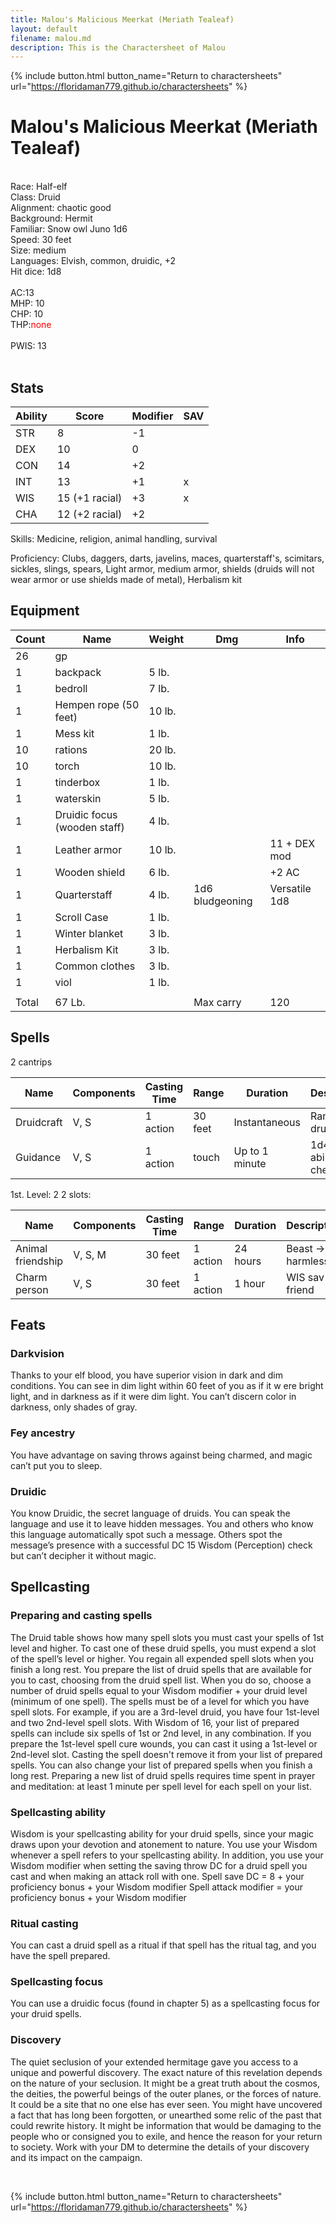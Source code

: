 ```yaml
---
title: Malou's Malicious Meerkat (Meriath Tealeaf)
layout: default
filename: malou.md
description: This is the Charactersheet of Malou
---
```

{% include button.html button_name="Return to charactersheets" url="https://floridaman779.github.io/charactersheets" %}

# Malou's Malicious Meerkat (Meriath Tealeaf)

<br>
Race: Half-elf<br>
Class: Druid<br>
Alignment: chaotic good<br>
Background: Hermit<br>
Familiar: Snow owl Juno 1d6<br>
Speed: 30 feet<br>
Size: medium<br>
Languages: Elvish, common, druidic, +2<br>
Hit dice: 1d8<br>
<br>
AC:13<br>
MHP: 10<br>
CHP: 10<br>
THP:<span style="color:red">none</span><br><br>
PWIS: 13<br>
<br>

## Stats

|     Ability    |     Score             |     Modifier    |     SAV    |
|----------------|-----------------------|-----------------|------------|
|     STR        |     8                 |     -1          |            |
|     DEX        |     10                |     0           |            |
|     CON        |     14                |     +2          |            |
|     INT        |     13                |     +1          |     x      |
|     WIS        |     15 (+1 racial)    |     +3          |     x      |
|     CHA        |     12 (+2 racial)    |     +2          |            |

Skills: Medicine, religion, animal handling, survival
 
Proficiency: Clubs, daggers, darts, javelins, maces, quarterstaff's, scimitars, sickles, slings, spears, Light armor, medium armor, shields (druids will not wear armor or use shields made of metal), Herbalism kit
<br>

## Equipment

| Count | Name                         | Weight | Dmg             | Info          |
|-------|------------------------------|--------|-----------------|---------------|
| 26    | gp                           |        |                 |               |
| 1     | backpack                     | 5 lb.  |                 |               |
| 1     | bedroll                      | 7 lb.  |                 |               |
| 1     | Hempen rope (50 feet)        | 10 lb. |                 |               |
| 1     | Mess kit                     | 1 lb.  |                 |               |
| 10    | rations                      | 20 lb. |                 |               |
| 10    | torch                        | 10 lb. |                 |               |
| 1     | tinderbox                    | 1 lb.  |                 |               |
| 1     | waterskin                    | 5 lb.  |                 |               |
| 1     | Druidic focus (wooden staff) | 4 lb.  |                 |               |
| 1     | Leather armor                | 10 lb. |                 | 11 + DEX mod  |
| 1     | Wooden shield                | 6 lb.  |                 | +2 AC         |
| 1     | Quarterstaff                 | 4 lb.  | 1d6 bludgeoning | Versatile 1d8 |
| 1     | Scroll Case                  | 1 lb.  |                 |               |
| 1     | Winter blanket               | 3 lb.  |                 |               |
| 1     | Herbalism Kit                | 3 lb.  |                 |               |
| 1     | Common clothes               | 3 lb.  |                 |               |
| 1     | viol                         | 1 lb.  |                 |               |
|       |                              |        |                 |               |
| Total | 67 Lb.                       |        | Max carry       | 120           |

## Spells

2 cantrips

|     Name          |     Components    |     Casting Time    |     Range      |     Duration          |     Description               |
|-------------------|-------------------|---------------------|----------------|-----------------------|-------------------------------|
|     Druidcraft    |     V, S          |     1 action        |     30 feet    |     Instantaneous     |     Random druid stuff        |
|     Guidance      |     V, S          |     1 action        |     touch      |     Up to 1 minute    |     1d4 for ability checks    |

1st. Level: 2
2 slots:

|     Name                 |     Components    |     Casting Time    |     Range       |     Duration    |     Description          |     Prepared    |
|--------------------------|-------------------|---------------------|-----------------|-----------------|--------------------------|-----------------|
|     Animal friendship    |     V, S, M       |     30 feet         |     1 action    |     24 hours    |     Beast -> harmless    |                 |
|     Charm person         |     V, S          |     30 feet         |     1 action    |     1 hour      |     WIS sav -> friend    |                 |

## Feats

### Darkvision
Thanks to your elf blood, you have superior vision in dark and dim conditions. You can see in dim light within 60 feet of you as if it w ere bright light, and in darkness as if it were dim light. You can’t discern color in darkness, only shades of gray.

### Fey ancestry
You have advantage on saving throws against being charmed, and magic can’t put you to sleep.

### Druidic
You know Druidic, the secret language of druids. You can speak the language and use it to leave hidden messages. You and others who know this language automatically spot such a message. Others spot the message’s presence with a successful DC 15 Wisdom (Perception) check but can’t decipher it without magic.
<br>

## Spellcasting

### Preparing and casting spells
The Druid table shows how many spell slots you must cast your spells of 1st level and higher. To cast one of these druid spells, you must expend a slot of the spell’s level or higher. You regain all expended spell slots when you finish a long rest. You prepare the list of druid spells that are available for you to cast, choosing from the druid spell list. When you do so, choose a number of druid spells equal to your Wisdom modifier + your druid level (minimum of one spell). The spells must be of a level for which you have spell slots. For example, if you are a 3rd-level druid, you have four 1st-level and two 2nd-level spell slots. With Wisdom of 16, your list of prepared spells can include six spells of 1st or 2nd level, in any combination. If you prepare the 1st-level spell cure wounds, you can cast it using a 1st-level or 2nd-level slot. Casting the spell doesn't remove it from your list of prepared spells. You can also change your list of prepared spells when you finish a long rest. Preparing a new list of druid spells requires time spent in prayer and meditation: at least 1 minute per spell level for each spell on your list.

### Spellcasting ability
Wisdom is your spellcasting ability for your druid spells, since your magic draws upon your devotion and atonement to nature. You use your Wisdom whenever a spell refers to your spellcasting ability. In addition, you use your Wisdom modifier when setting the saving throw DC for a druid spell you cast and when making an attack roll with one. Spell save DC = 8 + your proficiency bonus + your Wisdom modifier Spell attack modifier = your proficiency bonus + your Wisdom modifier

### Ritual casting
You can cast a druid spell as a ritual if that spell has the ritual tag, and you have the spell prepared.

### Spellcasting focus
You can use a druidic focus (found in chapter 5) as a spellcasting focus for your druid spells.

### Discovery
The quiet seclusion of your extended hermitage gave you access to a unique and powerful discovery. The exact nature of this revelation depends on the nature of your seclusion. It might be a great truth about the cosmos, the deities, the powerful beings of the outer planes, or the forces of nature. It could be a site that no one else has ever seen. You might have uncovered a fact that has long been forgotten, or unearthed some relic of the past that could rewrite history. It might be information that would be damaging to the people who or consigned you to exile, and hence the reason for your return to society. Work with your DM to determine the details of your discovery and its impact on the campaign.

<br>

{% include button.html button_name="Return to charactersheets" url="https://floridaman779.github.io/charactersheets" %}
